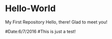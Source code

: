 # Hello-World
My First Repository
Hello, there!
Glad to meet you!

#Date:6/7/2016
#This is just a test!
